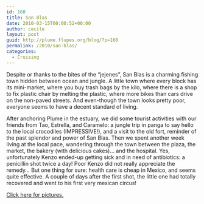 ```yaml
---
id: 160
title: San Blas
date: 2010-03-15T00:00:52+00:00
author: cecile
layout: post
guid: http://plume.flupes.org/blog/?p=160
permalink: /2010/san-blas/
categories:
  - Cruising
---
```

Despite or thanks to the bites of the &#8220;jejenes&#8221;, San Blas is a charming fishing town hidden between ocean and jungle. A little town where every block has its mini-market, where you buy trash bags by the kilo, where there is a shop to fix plastic chair by melting the plastic, where more bikes than cars drive on the non-paved streets. And even-though the town looks pretty poor, everyone seems to have a decent standard of living.

After anchoring Plume in the estuary, we did some tourist activities with our friends from Tao, Estrella, and Caramelo: a jungle trip in panga to say hello to the local crocodiles (IMPRESSIVE!), and a visit to the old fort, reminder of the past splendor and power of San Blas. Then we spent another week living at the local pace, wandering through the town between the plaza, the market, the bakery (with delicious cakes)&#8230; and the hospital. Yes, unfortunately Kenzo ended-up getting sick and in need of antibiotics: a penicillin shot twice a day! Poor Kenzo did not really appreciate the remedy&#8230; But one thing for sure: health care is cheap in Mexico, and seems quite effective. A couple of days after the first shot, the little one had totally recovered and went to his first very mexican circus!

[Click here for pictures.](http://plume.flupes.org/gallery/index.php?level=album&id=35)